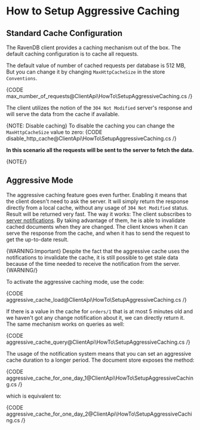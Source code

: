 # How to Setup Aggressive Caching

## Standard Cache Configuration

The RavenDB client provides a caching mechanism out of the box. The default caching configuration is to cache all requests.

The default value of number of cached requests per database is 512 MB, But you can change it by changing `MaxHttpCacheSize` in the store `Conventions`.

{CODE max_number_of_requests@ClientApi\HowTo\SetupAggressiveCaching.cs /}

The client utilizes the notion of the `304 Not Modified` server's response and will serve the data from the cache if available.

{NOTE: Disable caching} 
To disable the caching you can change the `MaxHttpCacheSize` value to zero:
{CODE disable_http_cache@ClientApi\HowTo\SetupAggressiveCaching.cs /}

**In this scenario all the requests will be sent to the server to fetch the data.**

{NOTE/}


## Aggressive Mode

The aggressive caching feature goes even further. Enabling it means that the client doesn't need to ask the server. It will simply return the response directly from a local cache, without any usage of `304 Not Modified` status. 
Result will be returned very fast. The way it works: The client subscribes to [server notifications](../changes/what-is-changes-api). By taking advantage of them, he is able to invalidate cached documents when they are changed.
The client knows when it can serve the response from the cache, and when it has to send the request to get the up-to-date result. 

{WARNING:Important}
Despite the fact that the aggressive cache uses the notifications to invalidate the cache, it is still possible to get stale data because of the time needed to receive the notification from the server.
{WARNING/}

To activate the aggressive caching mode, use the code:

{CODE aggressive_cache_load@ClientApi\HowTo\SetupAggressiveCaching.cs /}

If there is a value in the cache for `orders/1` that is at most 5 minutes old and we haven't got any change notification about it, we can directly return it. The same mechanism works on queries as well:

{CODE aggressive_cache_query@ClientApi\HowTo\SetupAggressiveCaching.cs /}

The usage of the notification system means that you can set an aggressive cache duration to a longer period. The document store exposes the method:

{CODE aggressive_cache_for_one_day_1@ClientApi\HowTo\SetupAggressiveCaching.cs /}

which is equivalent to:

{CODE aggressive_cache_for_one_day_2@ClientApi\HowTo\SetupAggressiveCaching.cs /}
